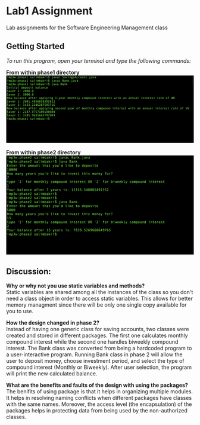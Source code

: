 # Lab1 Assignment
Lab assignments for the Software Engineering Management class

## Getting Started
*To run this program, open your terminal and type the following commands:*

**From within phase1 directory**
![Phase 1 Test](https://github.com/semo94/ENSE374/blob/master/phase1/test.png)

**From within phase2 directory**
![Phase 2 Test](https://github.com/semo94/ENSE374/blob/master/phase2/test.png)

## Discussion:

**Why or why not you use static variables and methods?**  
Static variables are shared among all the instances of the class so you don't need a class object in order to access static variables. This allows for better memory managment since there will be only one single copy available for you to use.

**How the design changed in phase 2?**  
Instead of having one generic class for saving accounts, two classes were created and stored in different packages. The first one calculates monthly compound interest while the second one handles biweekly compound interest. The Bank class was converted from being a hardcoded program to a user-interactive program. Running Bank class in phase 2 will allow the user to deposit money, choose investment period, and select the type of compound interest (Monthly or Biweekly). After user selection, the program will print the new calculated balance.

**What are the benefits and faults of the design with using the packages?**  
The benifits of using package is that it helps in organizing multiple modules. It helps in resolving naming conflicts when different packages have classes with the same names. Moreover, the access level (the encapsulation) of the packages helps in protecting data from being used by the non-authorized classes.
